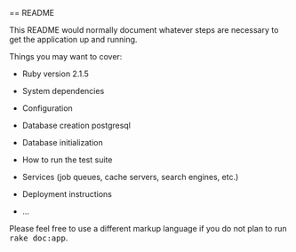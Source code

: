 == README

This README would normally document whatever steps are necessary to get the
application up and running.

Things you may want to cover:

* Ruby version 2.1.5

* System dependencies

* Configuration

* Database creation postgresql

* Database initialization

* How to run the test suite

* Services (job queues, cache servers, search engines, etc.)

* Deployment instructions

* ...


Please feel free to use a different markup language if you do not plan to run
<tt>rake doc:app</tt>.
